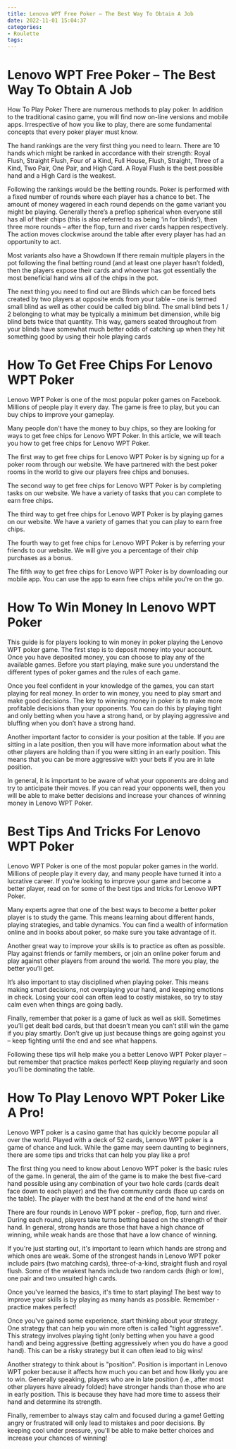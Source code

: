 ```yaml
---
title: Lenovo WPT Free Poker – The Best Way To Obtain A Job
date: 2022-11-01 15:04:37
categories:
- Roulette
tags:
---
```



#  Lenovo WPT Free Poker – The Best Way To Obtain A Job
How To Play Poker
There are numerous methods to play poker. In addition to the traditional casino game, you will find now on-line versions and mobile apps. Irrespective of how you like to play, there are some fundamental concepts that every poker player must know. 

The hand rankings are the very first thing you need to learn. There are 10 hands which might be ranked in accordance with their strength: Royal Flush, Straight Flush, Four of a Kind, Full House, Flush, Straight, Three of a Kind, Two Pair, One Pair, and High Card. A Royal Flush is the best possible hand and a High Card is the weakest. 

Following the rankings would be the betting rounds. Poker is performed with a fixed number of rounds where each player has a chance to bet. The amount of money wagered in each round depends on the game variant you might be playing. Generally there’s a preflop spherical when everyone still has all of their chips (this is also referred to as being ‘in for blinds’), then three more rounds – after the flop, turn and river cards happen respectively. The action moves clockwise around the table after every player has had an opportunity to act. 

Most variants also have a Showdown If there remain multiple players in the pot following the final betting round (and at least one player hasn’t folded), then the players expose their cards and whoever has got essentially the most beneficial hand wins all of the chips in the pot. 

The next thing you need to find out are Blinds which can be forced bets created by two players at opposite ends from your table – one is termed small blind as well as other could be called big blind. The small blind bets 1 / 2 belonging to what may be typically a minimum bet dimension, while big blind bets twice that quantity. This way, gamers seated throughout from your blinds have somewhat much better odds of catching up when they hit something good by using their hole playing cards

#  How To Get Free Chips For Lenovo WPT Poker

Lenovo WPT Poker is one of the most popular poker games on Facebook. Millions of people play it every day. The game is free to play, but you can buy chips to improve your gameplay.

Many people don't have the money to buy chips, so they are looking for ways to get free chips for Lenovo WPT Poker. In this article, we will teach you how to get free chips for Lenovo WPT Poker.

The first way to get free chips for Lenovo WPT Poker is by signing up for a poker room through our website. We have partnered with the best poker rooms in the world to give our players free chips and bonuses.

The second way to get free chips for Lenovo WPT Poker is by completing tasks on our website. We have a variety of tasks that you can complete to earn free chips.

The third way to get free chips for Lenovo WPT Poker is by playing games on our website. We have a variety of games that you can play to earn free chips.

The fourth way to get free chips for Lenovo WPT Poker is by referring your friends to our website. We will give you a percentage of their chip purchases as a bonus.

The fifth way to get free chips for Lenovo WPT Poker is by downloading our mobile app. You can use the app to earn free chips while you're on the go.

#  How To Win Money In Lenovo WPT Poker

This guide is for players looking to win money in poker playing the Lenovo WPT poker game. The first step is to deposit money into your account. Once you have deposited money, you can choose to play any of the available games. Before you start playing, make sure you understand the different types of poker games and the rules of each game.

Once you feel confident in your knowledge of the games, you can start playing for real money. In order to win money, you need to play smart and make good decisions. The key to winning money in poker is to make more profitable decisions than your opponents. You can do this by playing tight and only betting when you have a strong hand, or by playing aggressive and bluffing when you don’t have a strong hand.

Another important factor to consider is your position at the table. If you are sitting in a late position, then you will have more information about what the other players are holding than if you were sitting in an early position. This means that you can be more aggressive with your bets if you are in late position.

In general, it is important to be aware of what your opponents are doing and try to anticipate their moves. If you can read your opponents well, then you will be able to make better decisions and increase your chances of winning money in Lenovo WPT Poker.

#  Best Tips And Tricks For Lenovo WPT Poker

Lenovo WPT Poker is one of the most popular poker games in the world. Millions of people play it every day, and many people have turned it into a lucrative career. If you’re looking to improve your game and become a better player, read on for some of the best tips and tricks for Lenovo WPT Poker.

Many experts agree that one of the best ways to become a better poker player is to study the game. This means learning about different hands, playing strategies, and table dynamics. You can find a wealth of information online and in books about poker, so make sure you take advantage of it.

Another great way to improve your skills is to practice as often as possible. Play against friends or family members, or join an online poker forum and play against other players from around the world. The more you play, the better you’ll get.

It’s also important to stay disciplined when playing poker. This means making smart decisions, not overplaying your hand, and keeping emotions in check. Losing your cool can often lead to costly mistakes, so try to stay calm even when things are going badly.

Finally, remember that poker is a game of luck as well as skill. Sometimes you’ll get dealt bad cards, but that doesn’t mean you can’t still win the game if you play smartly. Don’t give up just because things are going against you – keep fighting until the end and see what happens.

Following these tips will help make you a better Lenovo WPT Poker player – but remember that practice makes perfect! Keep playing regularly and soon you’ll be dominating the table.

#  How To Play Lenovo WPT Poker Like A Pro!

Lenovo WPT poker is a casino game that has quickly become popular all over the world. Played with a deck of 52 cards, Lenovo WPT poker is a game of chance and luck. While the game may seem daunting to beginners, there are some tips and tricks that can help you play like a pro!

The first thing you need to know about Lenovo WPT poker is the basic rules of the game. In general, the aim of the game is to make the best five-card hand possible using any combination of your two hole cards (cards dealt face down to each player) and the five community cards (face up cards on the table). The player with the best hand at the end of the hand wins!

There are four rounds in Lenovo WPT poker - preflop, flop, turn and river. During each round, players take turns betting based on the strength of their hand. In general, strong hands are those that have a high chance of winning, while weak hands are those that have a low chance of winning.

If you're just starting out, it's important to learn which hands are strong and which ones are weak. Some of the strongest hands in Lenovo WPT poker include pairs (two matching cards), three-of-a-kind, straight flush and royal flush. Some of the weakest hands include two random cards (high or low), one pair and two unsuited high cards.

Once you've learned the basics, it's time to start playing! The best way to improve your skills is by playing as many hands as possible. Remember - practice makes perfect!

Once you've gained some experience, start thinking about your strategy. One strategy that can help you win more often is called "tight aggressive". This strategy involves playing tight (only betting when you have a good hand) and being aggressive (betting aggressively when you do have a good hand). This can be a risky strategy but it can often lead to big wins!

Another strategy to think about is "position". Position is important in Lenovo WPT poker because it affects how much you can bet and how likely you are to win. Generally speaking, players who are in late position (i.e., after most other players have already folded) have stronger hands than those who are in early position. This is because they have had more time to assess their hand and determine its strength.

Finally, remember to always stay calm and focused during a game! Getting angry or frustrated will only lead to mistakes and poor decisions. By keeping cool under pressure, you'll be able to make better choices and increase your chances of winning!